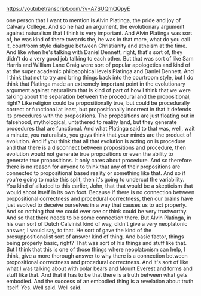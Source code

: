 https://youtubetranscript.com/?v=A7SUQmQQpyE

 one person that I want to mention is Alvin Platinga, the pride and joy of Calvary College. And so he had an argument, the evolutionary argument against naturalism that I think is very important. And Alvin Platinga was sort of, he was kind of there towards the, he was in that more, what do you call it, courtroom style dialogue between Christianity and atheism at the time. And like when he's talking with Daniel Dennett, right, that's sort of, they didn't do a very good job talking to each other. But that was sort of like Sam Harris and William Lane Craig were sort of popular apologetics and kind of at the super academic philosophical levels Platinga and Daniel Dennett. And I think that not to try and bring things back into the courtroom style, but I do think that Platinga made an extremely important point in the evolutionary argument against naturalism that is kind of part of how I think that we were talking about the separation between the procedural and the propositional, right? Like religion could be propositionally true, but could be procedurally correct or functional at least, but propositionally incorrect in that it defends its procedures with the propositions. The propositions are just floating out in falsehood, mythological, untethered to reality land, but they generate procedures that are functional. And what Platinga said to that was, well, wait a minute, you naturalists, you guys think that your minds are the product of evolution. And if you think that all that evolution is acting on is procedure and that there is a disconnect between propositions and procedure, then evolution would not generate true propositions or even the ability to generate true propositions. It only cares about procedure. And so therefore there is no reason for anyone to think that any of their propositions are connected to propositional based reality or something like that. And so if you're going to make this split, then it's going to undercut the variability. You kind of alluded to this earlier, John, that that would be a skepticism that would shoot itself in its own foot. Because if there is no connection between propositional correctness and procedural correctness, then our brains have just evolved to deceive ourselves in a way that causes us to act properly. And so nothing that we could ever see or think could be very trustworthy. And so that there needs to be some connection there. But Alvin Platinga, in his own sort of Dutch Calvinist kind of way, didn't give a very neoplatonic answer, I would say, to that. He sort of gave the kind of the presuppositionalist sort of answer kind of thing. And basic factor, things being properly basic, right? That was sort of his things and stuff like that. But I think that this is one of those things where neoplatonism can help, I think, give a more thorough answer to why there is a connection between propositional correctness and procedural correctness. And it's sort of like what I was talking about with polar bears and Mount Everest and forms and stuff like that. And that it has to be that there is a truth between what gets embodied. And the success of an embodied thing is a revelation about truth itself. Yes. Well said. Well said.
